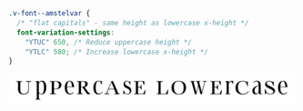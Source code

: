 ```css
.v-font--amstelvar {
  /* "flat capitals" - same height as lowercase x-height */
  font-variation-settings:
    "YTUC" 650, /* Reduce uppercase height */
    "YTLC" 580; /* Increase lowercase x-height */
}
```
![Flat Caps Demo](images/flat-caps.jpg)
